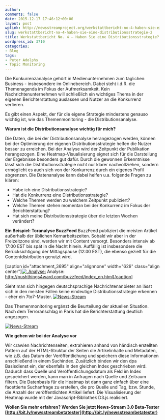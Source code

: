 ```yaml
---
author: 
comments: false
date: 2015-12-17 17:46:12+00:00
layout: post
wplink: http://newsstreamproject.org/werkstattbericht-no-4-haben-sie-eine-distributionsstrategie-2/
slug: werkstattbericht-no-4-haben-sie-eine-distributionsstrategie-2
title: Werkstattbericht No. 4 – Haben Sie eine Distributionsstrategie?
wordpress_id: 3710
categories:
- Blog
tags:
- Peter Adolphs
- Topic Monitoring
---
```


Die Konkurrenzanalyse gehört in Medienunternehmen zum täglichen Business - insbesondere im Onlinebereich. Dabei steht i.d.R. die Themenagenda im Fokus der Aufmerksamkeit. Kein Nachrichtenunternehmen will schließlich ein wichtiges Thema in der eigenen Berichterstattung auslassen und Nutzer an die Konkurrenz verlieren.

Es gibt einen Aspekt, der für die eigene Strategie mindestens genauso wichtig ist, wie das Themenmonitoring - die Distributionsanalyse.

**Warum ist die Distributionsanalyse wichtig für mich?**

Die Daten, die bei der Distributionsanalyse herangezogen werden, können bei der Optimierung der eigenen Distributionsstrategie helfen die Nutzer besser zu erreichen. Bei der Analyse wird der Zeitpunkt der Publikation herangezogen. Eine Heatmap-Visualisierung eignet sich für die Darstellung der Ergebnisse besonders gut dafür. Durch die gewonnen Erkenntnisse lässt sich die Distributionsstrategie nicht nur klarer nachvollziehen, sondern ermöglicht es auch sich von der Konkurrenz durch ein eigenes Profil abgrenzen. Die Datenanalyse kann dabei helfen u.a. folgende Fragen zu klären:

- Habe ich eine Distributionsstrategie?
- Hat die Konkurrenz eine Distributionsstrategie?
- Welche Themen werden zu welchem Zeitpunkt publiziert?
- Welche Themen stehen momentan bei der Konkurrenz im Fokus der Berichterstattung?
- Hat sich meine Distributionsstrategie über die letzten Wochen verändert?

**Ein Beispiel: Toranalyse BuzzFeed**
BuzzFeed publiziert die meisten Artikel außerhalb der üblichen Kernarbeitszeiten. Sobald wir aber in der Freizeitzone sind, werden wir mit Content versorgt. Besonders intensiv ab 17:00 EST bis spät in die Nacht hinein. Auffällig ist insbesondere die Berücksichtigung der Mittagspause (12:00 EST), die ebenso gezielt für die Contentdistribution genutzt wird.

[caption id="attachment_3695" align="alignnone" width="629" class="align center"][![„Analyse:](http://newsstreamproject.org/wp-content/uploads/2015/12/Bildschirmfoto-2015-12-16-um-13.14.50.png)](https://newsstreamproject.org/wp-content/uploads/2015/12/Bildschirmfoto-2015-12-16-um-13.14.50.png) Analyse: http://pushthings4ward.com/buzzfeed/index_en.html[/caption]

Sieht man sich hingegen deutschsprachige Nachrichtenanbieter an lässt sich in den meisten Fällen keine eindeutige Distributionsstrategie erkennen - eher ein 7to7-Muster.
[![News-Stream](http://newsstreamproject.org/wp-content/uploads/2015/12/Bildschirmfoto-2015-12-16-um-13.18.33.png)](https://newsstreamproject.org/wp-content/uploads/2015/12/Bildschirmfoto-2015-12-16-um-13.18.33.png)

Das Themenmonitoring ergänzt die Beurteilung der aktuellen Situation. Nach dem Terroranschlag in Paris hat die Berichterstattung deutlich angezogen.

[![News-Stream](http://newsstreamproject.org/wp-content/uploads/2015/12/Bildschirmfoto-2015-12-16-um-13.20.27.png)](https://newsstreamproject.org/wp-content/uploads/2015/12/Bildschirmfoto-2015-12-16-um-13.20.27.png)

**Wie gehen wir bei der Analyse vor**

Wir crawlen Nachrichtenseiten, extrahieren anhand von händisch erstellten Pattern auf der HTML-Struktur der Seiten die Artikelinhalte und Metadaten, wie z.B. das Datum der Veröffentlichung und speichern diese Informationen anschließend in einem Suchindex. Zusätzlich binden wir den dpa Basisdienst ein, der ebenfalls in den gleichen Index geschrieben wird. Dadurch dass Quelle und Veröffentlichungsdatum als Feld im Index gespeichert werden, kann man in Anfragen nach Quelle und Zeitraum filtern. Die Datenbasis für die Heatmap ist dann ganz einfach über eine facettierte Suchanfrage zu erstellen, die pro Quelle und Tag, bzw. Stunde, die Anzahl der veröffentlichten Artikel liefert. Die Visualisierung der Heatmap wurde mit der Javascript-Bibliothek D3.js realisiert.

**Wollen Sie mehr erfahren? Werden Sie jetzt News-Stream 3.0 Beta-Tester [http://bit.ly/newsstreambetatester](http://bit.ly/newsstreambetatester)**
